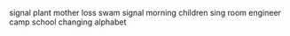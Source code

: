 signal plant mother loss swam signal morning children sing room engineer camp school changing alphabet